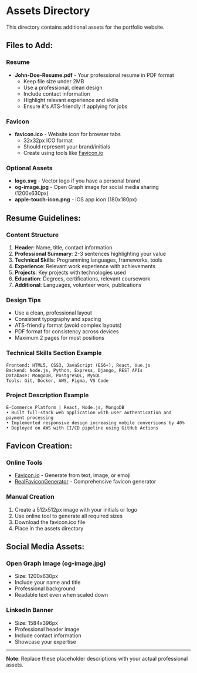 # Assets Directory

This directory contains additional assets for the portfolio website.

## Files to Add:

### Resume
- **John-Doe-Resume.pdf** - Your professional resume in PDF format
  - Keep file size under 2MB
  - Use a professional, clean design
  - Include contact information
  - Highlight relevant experience and skills
  - Ensure it's ATS-friendly if applying for jobs

### Favicon
- **favicon.ico** - Website icon for browser tabs
  - 32x32px ICO format
  - Should represent your brand/initials
  - Create using tools like [Favicon.io](https://favicon.io/)

### Optional Assets
- **logo.svg** - Vector logo if you have a personal brand
- **og-image.jpg** - Open Graph image for social media sharing (1200x630px)
- **apple-touch-icon.png** - iOS app icon (180x180px)

## Resume Guidelines:

### Content Structure
1. **Header**: Name, title, contact information
2. **Professional Summary**: 2-3 sentences highlighting your value
3. **Technical Skills**: Programming languages, frameworks, tools
4. **Experience**: Relevant work experience with achievements
5. **Projects**: Key projects with technologies used
6. **Education**: Degrees, certifications, relevant coursework
7. **Additional**: Languages, volunteer work, publications

### Design Tips
- Use a clean, professional layout
- Consistent typography and spacing
- ATS-friendly format (avoid complex layouts)
- PDF format for consistency across devices
- Maximum 2 pages for most positions

### Technical Skills Section Example
```
Frontend: HTML5, CSS3, JavaScript (ES6+), React, Vue.js
Backend: Node.js, Python, Express, Django, REST APIs
Database: MongoDB, PostgreSQL, MySQL
Tools: Git, Docker, AWS, Figma, VS Code
```

### Project Description Example
```
E-Commerce Platform | React, Node.js, MongoDB
• Built full-stack web application with user authentication and payment processing
• Implemented responsive design increasing mobile conversions by 40%
• Deployed on AWS with CI/CD pipeline using GitHub Actions
```

## Favicon Creation:

### Online Tools
- [Favicon.io](https://favicon.io/) - Generate from text, image, or emoji
- [RealFaviconGenerator](https://realfavicongenerator.net/) - Comprehensive favicon generator

### Manual Creation
1. Create a 512x512px image with your initials or logo
2. Use online tool to generate all required sizes
3. Download the favicon.ico file
4. Place in the assets directory

## Social Media Assets:

### Open Graph Image (og-image.jpg)
- Size: 1200x630px
- Include your name and title
- Professional background
- Readable text even when scaled down

### LinkedIn Banner
- Size: 1584x396px
- Professional header image
- Include contact information
- Showcase your expertise

---

**Note**: Replace these placeholder descriptions with your actual professional assets.
